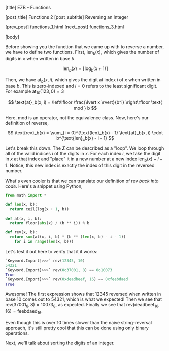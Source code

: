 [title] EZB - Functions

[post_title] Functions 2
[post_subtitle] Reversing an Integer

[prev_post] functions_1.html
[next_post] functions_3.html

[body]

Before showing you the function that we came up with to reverse a number,
we have to define two functions. First, $\text{len}_b(x)$, which gives
the number of digits in $x$ when written in base $b$.

$$ \text{len}_b(x) = \big\lceil \log_b(x + 1) \big\rceil $$

Then, we have $\text{at}_b(x, i)$, which gives the digit at index $i$
of $x$ when written in base $b$. This is zero-indexed and $i=0$ refers
to the least significant digit. For example $\text{at}_{10}(123, 0) = 3$

$$ \text{at}_b(x, i) =
\left\lfloor \frac{\lvert x \rvert}{b^i} \right\rfloor
\text{ mod } b $$

Here, $\text{mod}$ is an operator, not the equivalence class. Now,
here's our definition of reverse,

$$ \text{rev}_b(x) =
\sum_{i = 0}^{\text{len}_b(x) - 1} \text{at}_b(x, i) \cdot
  b^{\text{len}_b(x) - i - 1} $$

Let's break this down. The $\Sigma$ can be described as a
"loop". We loop through all of the valid indices $i$ of the
digits in $x$. For each index $i$, we take the digit in $x$ at that
index and "place" it in a new number at a new index
$\text{len}_b(x) - i - 1$. Notice, this new index is exactly the index
of this digit in the reversed number.


What's even cooler is that we can translate our definition of
$\text{rev}$ *back into code*. Here's a snippet using Python,


```python
from math import *

def len(x, b):
  return ceil(log(x + 1, b))

def at(x, i, b):
  return floor(abs(x) / (b ** i)) % b

def rev(x, b):
  return sum(at(x, i, b) * (b ** (len(x, b) - i - 1))
    for i in range(len(x, b)))
```

Let's test it out here to verify that it it works:


```python
`Keyword.Import]>>>` rev(12345, 10)
54321
`Keyword.Import]>>>` rev(0o37001, 8) == 0o10073
True
`Keyword.Import]>>>` rev(0xdeadbeef, 16) == 0xfeebdaed
True
```

Awesome! The first expression shows that $12345$ reversed when written in base
$10$ comes out to $54321$, which is what we expected! Then we see that
$\text{rev}(37001_8, 8) = 10073_8$, as expected. Finally we see that
$\text{rev}(\text{deadbeef}_{16}, 16) = \text{feebdaed}_{16}$.

Even though this is over 10 times slower than the naive string-reversal
approach, it's still pretty cool that this can be done using only binary
operations.


Next, we'll talk about sorting the digits of an integer.
